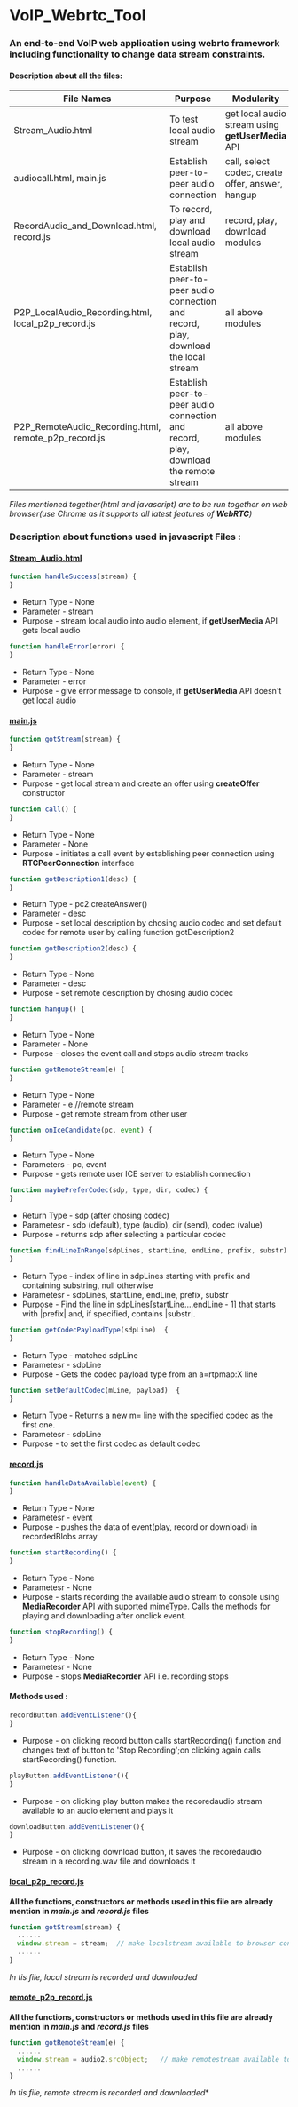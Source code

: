 # VoIP_Webrtc_Tool
### An end-to-end VoIP web application using webrtc framework including functionality to change data stream constraints.


#### Description about all the files:
File Names | Purpose | Modularity
---------------- | ------------- | --------------- 
Stream_Audio.html | To test local audio stream | get local audio stream using **getUserMedia** API
audiocall.html, main.js| Establish peer-to-peer audio connection | call, select codec, create offer, answer, hangup
RecordAudio_and_Download.html, record.js | To record, play and download local audio stream | record, play, download modules
P2P_LocalAudio_Recording.html, local_p2p_record.js | Establish peer-to-peer audio connection and record, play, download the local stream | all above modules
P2P_RemoteAudio_Recording.html, remote_p2p_record.js | Establish peer-to-peer audio connection and record, play, download the remote stream | all above modules

*Files mentioned together(html and javascript) are to be run together on web browser(use Chrome as it supports all latest features of **WebRTC**)*

### Description about functions used in javascript Files :
#### [Stream_Audio.html](https://github.com/SRIDOutsideProjects/VoIP_Webrtc_Tool/blob/Code/Stream_Audio.html)

```javascript
function handleSuccess(stream) {
}
```
* Return Type - None
* Parameter - stream 
* Purpose - stream local audio into audio element, if **getUserMedia** API gets local audio 


```javascript
function handleError(error) {
}
```
* Return Type - None
* Parameter - error 
* Purpose - give error message to console, if **getUserMedia** API doesn't get local audio 

#### [main.js](https://github.com/SRIDOutsideProjects/VoIP_Webrtc_Tool/blob/Code/main.js)

```javascript
function gotStream(stream) {
}
```
* Return Type - None
* Parameter - stream 
* Purpose - get local stream and create an offer using **createOffer** constructor

```javascript
function call() {
}
```
* Return Type - None
* Parameter - None 
* Purpose - initiates a call event by establishing peer connection using **RTCPeerConnection** interface

```javascript
function gotDescription1(desc) {
}
```
* Return Type - pc2.createAnswer()
* Parameter - desc
* Purpose - set local description by chosing audio codec and set default codec for remote user by calling function gotDescription2

```javascript
function gotDescription2(desc) {
}
```
* Return Type - None
* Parameter - desc
* Purpose - set remote description by chosing audio codec 

```javascript
function hangup() {
}
```
* Return Type - None
* Parameter - None 
* Purpose - closes the event call and stops audio stream tracks

```javascript
function gotRemoteStream(e) {
}
```
* Return Type - None
* Parameter - e   //remote stream 
* Purpose - get remote stream from other user

```javascript
function onIceCandidate(pc, event) {
}
```
* Return Type - None
* Parameters - pc, event
* Purpose - gets remote user ICE server to establish connection


```javascript
function maybePreferCodec(sdp, type, dir, codec) {
}
```
* Return Type - sdp (after chosing codec)
* Parametesr - sdp (default), type (audio), dir (send), codec (value)
* Purpose - returns sdp after selecting a particular codec

```javascript
function findLineInRange(sdpLines, startLine, endLine, prefix, substr) {
}
```
* Return Type - index of line in sdpLines starting with prefix and containing substring, null otherwise
* Parametesr - sdpLines, startLine, endLine, prefix, substr
* Purpose - Find the line in sdpLines[startLine....endLine - 1] that starts with |prefix| and, if specified, contains |substr|.

```javascript
function getCodecPayloadType(sdpLine)  {
}
```
* Return Type - matched sdpLine
* Parametesr - sdpLine
* Purpose - Gets the codec payload type from an a=rtpmap:X line

```javascript
function setDefaultCodec(mLine, payload)  {
}
```
* Return Type - Returns a new m= line with the specified codec as the first one.
* Parametesr - sdpLine
* Purpose - to set the first codec as default codec 

#### [record.js](https://github.com/SRIDOutsideProjects/VoIP_Webrtc_Tool/blob/Code/record.js)

```javascript
function handleDataAvailable(event) {
}
```
* Return Type - None
* Parametesr - event
* Purpose - pushes the data of event(play, record or download) in recordedBlobs array

```javascript
function startRecording() {
}
```
* Return Type - None
* Parametesr - None
* Purpose - starts recording the available audio stream to console using **MediaRecorder** API with suported mimeType. Calls the methods for playing and downloading after onclick event.

```javascript
function stopRecording() {
}
```
* Return Type - None
* Parametesr - None
* Purpose - stops **MediaRecorder** API i.e. recording stops

#### Methods used :

```javascript
recordButton.addEventListener(){
}
```
* Purpose - on clicking record button calls startRecording() function and changes text of button to 'Stop Recording';on clicking again calls startRecording() function.

```javascript
playButton.addEventListener(){
}
```
* Purpose - on clicking play button makes the recoredaudio stream available to an audio element and plays it

```javascript
downloadButton.addEventListener(){
}
```
* Purpose - on clicking download button, it saves the recoredaudio stream in a recording.wav file and downloads it

#### [local_p2p_record.js](https://github.com/SRIDOutsideProjects/VoIP_Webrtc_Tool/blob/Code/local_p2p_record.js)

**All the functions, constructors or methods used in this file are already mention in *main.js* and *record.js* files**

```javascript
function gotStream(stream) {
  ......
  window.stream = stream;  // make localstream available to browser console
  ......
}
```
*In tis file, local stream is recorded and downloaded*


#### [remote_p2p_record.js](https://github.com/SRIDOutsideProjects/VoIP_Webrtc_Tool/blob/Code/remote_p2p_record.js)

**All the functions, constructors or methods used in this file are already mention in *main.js* and *record.js* files**

```javascript
function gotRemoteStream(e) {
  ......
  window.stream = audio2.srcObject;   // make remotestream available to browser console
  ......
}
```
*In tis file, remote stream is recorded and downloaded**

